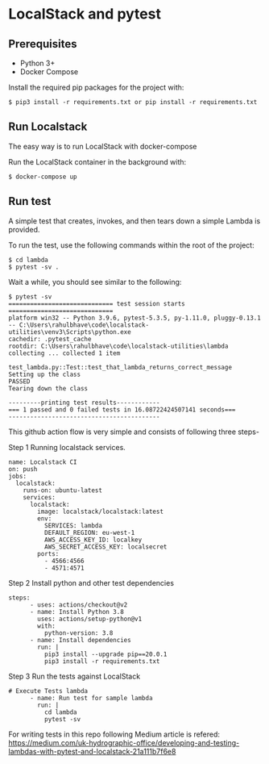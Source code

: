 # LocalStack and pytest


## Prerequisites

* Python 3+
* Docker Compose

Install the required pip packages for the project with:

    $ pip3 install -r requirements.txt or pip install -r requirements.txt

## Run Localstack

The easy way is to run LocalStack with docker-compose

Run the LocalStack container in the background with:
    
    $ docker-compose up 


## Run test

A simple test that creates, invokes, and then tears down a simple Lambda is provided.

To run the test, use the following commands within the root of the project:

```
$ cd lambda
$ pytest -sv . 
```

Wait a while, you should see similar to the following:

```
$ pytest -sv
============================= test session starts =============================
platform win32 -- Python 3.9.6, pytest-5.3.5, py-1.11.0, pluggy-0.13.1 -- C:\Users\rahulbhave\code\localstack-utilities\venv3\Scripts\python.exe
cachedir: .pytest_cache
rootdir: C:\Users\rahulbhave\code\localstack-utilities\lambda
collecting ... collected 1 item

test_lambda.py::Test::test_that_lambda_returns_correct_message
Setting up the class
PASSED
Tearing down the class

---------printing test results------------
=== 1 passed and 0 failed tests in 16.08722424507141 seconds===
------------------------------------------

```

This github action flow is very simple and consists of following three steps-

Step 1
Running localstack services.

```
name: Localstack CI
on: push
jobs:
  localstack:
    runs-on: ubuntu-latest
    services:
      localstack:
        image: localstack/localstack:latest
        env:
          SERVICES: lambda
          DEFAULT_REGION: eu-west-1
          AWS_ACCESS_KEY_ID: localkey
          AWS_SECRET_ACCESS_KEY: localsecret
        ports:
          - 4566:4566
          - 4571:4571

```

Step 2
Install python and other test dependencies

```
steps:
      - uses: actions/checkout@v2
      - name: Install Python 3.8
        uses: actions/setup-python@v1
        with:
          python-version: 3.8
      - name: Install dependencies
        run: |
          pip3 install --upgrade pip==20.0.1
          pip3 install -r requirements.txt
```

Step 3
Run the tests against LocalStack

```
# Execute Tests lambda
      - name: Run test for sample lambda
        run: |
          cd lambda
          pytest -sv
```

For writing tests in this repo following Medium article is refered:
https://medium.com/uk-hydrographic-office/developing-and-testing-lambdas-with-pytest-and-localstack-21a111b7f6e8
